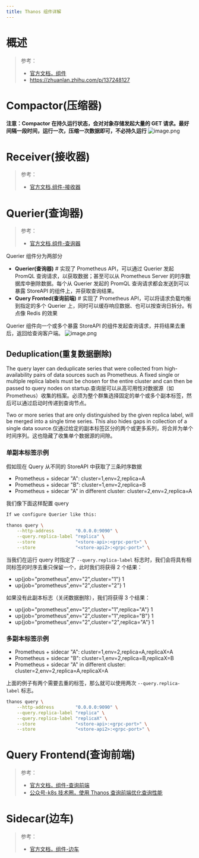 ```yaml
---
title: Thanos 组件详解
---
```


# 概述

> 参考：
> - [官方文档，组件](https://thanos.io/tip/components/)
> - <https://zhuanlan.zhihu.com/p/137248127>

# Compactor(压缩器)

**注意：Compactor 在持久运行状态，会对对象存储发起大量的 GET 请求。最好间隔一段时间，运行一次，压缩一次数据即可，不必持久运行**
![image.png](https://notes-learning.oss-cn-beijing.aliyuncs.com/ilh4m6/1636990514133-53c917f1-6f57-4bb5-a59d-0776a5fef235.png)

# Receiver(接收器)

> 参考：
> - [官方文档,组件-接收器](https://thanos.io/tip/components/receive.md)

# Querier(查询器)

> 参考：
> - [官方文档,组件-查询器](https://thanos.io/tip/components/query.md)

Querier 组件分为两部分

- **Querier(查询器)** # 实现了 Prometheus API，可以通过 Querier 发起 PromQL 查询请求，以获取数据；甚至可以从 Prometheus Server 的时序数据库中删除数据。每个从 Querier 发起的 PromQL 查询请求都会发送到可以暴露 StoreAPI 的组件上，并获取查询结果。
- **Query Fronted(查询前端)** # 实现了 Prometheus API，可以将请求负载均衡到指定的多个 Querier 上，同时可以缓存响应数据、也可以按查询日拆分。有点像 Redis 的效果

Querier 组件向一个或多个暴露 StoreAPI 的组件发起查询请求，并将结果去重后，返回给查询客户端。
![image.png](https://notes-learning.oss-cn-beijing.aliyuncs.com/ilh4m6/1627118034684-9a4e56ce-7593-4bca-bc38-7fd72bff563c.png)

## Deduplication(重复数据删除)

The query layer can deduplicate series that were collected from high-availability pairs of data sources such as Prometheus. A fixed single or multiple replica labels must be chosen for the entire cluster and can then be passed to query nodes on startup.查询层可以从高可用性对数据源（如 Prometheus）收集的档案。必须为整个群集选择固定的单个或多个副本标签，然后可以通过启动时传递到查询节点。

Two or more series that are only distinguished by the given replica label, will be merged into a single time series. This also hides gaps in collection of a single data source.仅通过给定的副本标签区分的两个或更多系列，将合并为单个时间序列。这也隐藏了收集单个数据源的间隙。

### 单副本标签示例

假如现在 Query 从不同的 StoreAPI 中获取了三条时序数据

- Prometheus + sidecar "A": cluster=1,env=2,replica=A
- Prometheus + sidecar "B": cluster=1,env=2,replica=B
- Prometheus + sidecar "A" in different cluster: cluster=2,env=2,replica=A

我们像下面这样配置 query

```bash
If we configure Querier like this:

thanos query \
    --http-address        "0.0.0.0:9090" \
    --query.replica-label "replica" \
    --store               "<store-api>:<grpc-port>" \
    --store               "<store-api2>:<grpc-port>" \
```

当我们在运行 query 时指定了 `--query.replica-label` 标志时，我们会将具有相同标签的时序去重只保留一个，此时我们将获得 2 个结果：

- up{job="prometheus",env="2",cluster="1"} 1
- up{job="prometheus",env="2",cluster="2"} 1

如果没有此副本标志（关闭数据删除），我们将获得 3 个结果：

- up{job="prometheus",env="2",cluster="1",replica="A"} 1
- up{job="prometheus",env="2",cluster="1",replica="B"} 1
- up{job="prometheus",env="2",cluster="2",replica="A"} 1

### 多副本标签示例

- Prometheus + sidecar "A": cluster=1,env=2,replica=A,replicaX=A
- Prometheus + sidecar "B": cluster=1,env=2,replica=B,replicaX=B
- Prometheus + sidecar "A" in different cluster: cluster=2,env=2,replica=A,replicaX=A

上面的例子有两个需要去重的标签，那么就可以使用两次 `--query.replica-label` 标志。

```bash
thanos query \
    --http-address        "0.0.0.0:9090" \
    --query.replica-label "replica" \
    --query.replica-label "replicaX" \
    --store               "<store-api>:<grpc-port>" \
    --store               "<store-api2>:<grpc-port>" \
```

# Query Frontend(查询前端)

> 参考：
> - [官方文档，组件-查询前端](https://thanos.io/tip/components/query-frontend.md/)
> - [公众号-k8s 技术圈，使用 Thanos 查询前端优化查询性能](https://mp.weixin.qq.com/s/W9diP0OKt_-ajAXM_wgogg)

# Sidecar(边车)

> 参考：
> - [官方文档，组件-边车](https://thanos.io/tip/components/sidecar.md/)
